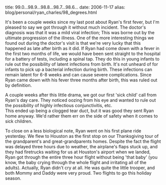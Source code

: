title: 99.0...98.9...98.8...98.7...98.6...
date: 2006-11-17
alias: blog/personal/ryan_charles/98_degrees.html


It's been a couple weeks since my last post about Ryan's first fever, 
but I'm pleased to say we got through it without much incident.  The 
doctor's diagnosis was that it was a mild viral infection; This was 
borne out by the ultimate progression of the illness. One of the more 
interesting things we found out during the doctor's visit is that we're 
very lucky that this happened as late after birth as it did. If Ryan had 
come down with a fever in the first two months of life, we would have 
been sent straight to the hospital for a battery of tests, including a 
spinal tap.  They do this in young infants to rule out the possibility 
of latent infections from birth. It's not unheard of for infants to pick 
up a bacterial infection during birth. These infections can remain 
latent for 6-8 weeks and can cause severe complications.  Since Ryan 
came down with his fever three months after birth, this was ruled out by 
definition.

A couple weeks after this little drama, we got our first 'sick child' 
call from Ryan's day care. They noticed oozing from his eye and wanted 
to rule out the possibility of highly infectious conjunctivitis, etc.  
This ended up being a clogged tear duct, but it was good they sent Ryan 
home anyway.  We'd rather them err on the side of safety when it comes 
to sick children. 

To close on a less biological note, Ryan went on his first plane ride 
yesterday.  We flew to Houston as the first stop on our Thanksgiving 
tour of the grandparent's and great-grandparents homes. Despite the fact 
the flight was delayed three hours due to weather, the airplane's flaps 
stuck up, and they had firetrucks waiting for us at Houston's airport 
when we landed, Ryan got through the entire three hour flight without 
being 'that baby' (you know, the baby crying through the whole flight 
and irritating all of the adults).  Actually, Ryan didn't cry at all. He
was quite the little trooper, and both Mommy and Daddy were very 
proud. Two flights to go this holiday season.

